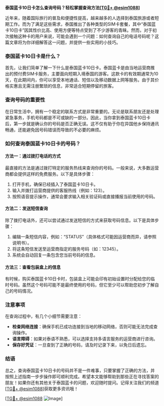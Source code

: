 **泰国蓝卡10日卡怎么查询号码？轻松掌握查询方法[[TG💪+ @esim1088](https://t.me/s/esim1088)]**

近年来，随着国际旅行的普及和便捷性提高，越来越多的人选择到泰国旅游或者短期工作。而为了满足这些需求，泰国推出了各种类型的SIM卡套餐，其中“泰国蓝卡10日卡”因其性价比高、使用方便等特点受到了不少游客的青睐。然而，对于初次接触这种卡的用户来说，可能会遇到一个问题：如何查询自己的电话号码呢？这篇文章将为你详细解答这一问题，并提供一些实用的小技巧。

### 泰国蓝卡10日卡是什么？

首先，让我们简单了解一下什么是泰国蓝卡10日卡。泰国蓝卡是由当地运营商推出的预付费SIM卡服务，主要面向短期入境泰国的游客。这款卡的有效期通常为10天，在此期间内，你可以享受本地通话、短信以及移动数据上网等服务。由于其价格实惠且无需注册繁琐的信息，非常适合短期停留的旅客。

### 查询号码的重要性

在日常生活中，拥有一个稳定的联系方式是非常重要的。无论是联系朋友还是处理紧急事务，手机号码都是不可或缺的一部分。因此，当你拿到泰国蓝卡10日卡后，第一步就是确认你的号码是否正确无误。这不仅有助于你在异国他乡保持通讯畅通，还能避免因号码错误而导致的不必要的麻烦。

### 如何查询泰国蓝卡10日卡的号码？

#### 方法一：通过拨打电话的方式
最直接的方法是通过拨打特定的服务热线来查询你的号码。一般来说，大多数运营商都会提供这样的免费服务。以下是具体步骤：
1. 打开手机，确保已经插入了泰国蓝卡10日卡。
2. 输入并拨打运营商提供的客服热线（例如：123）。
3. 按照语音提示操作，通常会要求输入相关验证码或直接播报当前使用的号码。

#### 方法二：发送短信查询
除了拨打电话外，还可以尝试通过发送短信的方式来获取号码信息。以下是具体步骤：
1. 编辑一条短信内容，例如：“STATUS”（具体格式可能因运营商而异，请参照说明书）。
2. 将这条短信发送至运营商指定的服务号码（如：12345）。
3. 系统会自动回复一条包含您当前号码的信息。

#### 方法三：查看包装盒上的信息
有时候，购买泰国蓝卡10日卡时，包装盒上可能会印有初始设置时分配给您的临时号码。虽然这个号码可能不是最终使用的号码，但它至少可以帮助您初步了解自己的号码情况。

### 注意事项

在查询过程中，有几个小细节需要注意：
- **检查网络连接**：确保手机已成功连接到当地的移动网络，否则可能无法完成查询操作。
- **语言障碍**：如果对泰语不熟悉，可以选择支持多语言服务的运营商进行咨询。
- **保存好凭证**：一旦查到了正确的号码，请及时记录下来，以免日后遗忘。

### 结语

总之，查询泰国蓝卡10日卡的号码并不是一件难事，只要掌握了正确的方法，并按照上述指南一步步操作即可顺利完成。希望本文能够帮助到那些正在寻找答案的朋友！如果你还有其他关于泰国蓝卡的问题，欢迎随时提问。记得关注我们的频道[[TG💪+ @esim1088](https://t.me/s/esim1088)]获取更多资讯哦！

[[TG💪+ @esim1088](https://t.me/s/esim1088) ![Image](https://i.postimg.cc/4NQfJmqS/Snipaste-2025-05-13-00-14-12.png)]